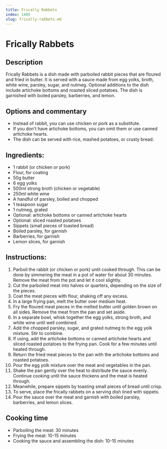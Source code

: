 ```yaml
---
title: Frically Rabbets
index: 1405
slug: frically-rabbets.md
---
```


# Frically Rabbets

## Description
Frically Rabbets is a dish made with parboiled rabbit pieces that are floured and fried in butter. It is served with a sauce made from egg yolks, broth, white wine, parsley, sugar, and nutmeg. Optional additions to the dish include artichoke bottoms and roasted sliced potatoes. The dish is garnished with boiled parsley, barberries, and lemon.

## Options and commentary
- Instead of rabbit, you can use chicken or pork as a substitute.
- If you don't have artichoke bottoms, you can omit them or use canned artichoke hearts.
- The dish can be served with rice, mashed potatoes, or crusty bread.

## Ingredients:
- 1 rabbit (or chicken or pork)
- Flour, for coating
- 50g butter
- 6 egg yolks
- 500ml strong broth (chicken or vegetable)
- 250ml white wine
- A handful of parsley, boiled and chopped
- 1 teaspoon sugar
- 1 nutmeg, grated
- Optional: artichoke bottoms or canned artichoke hearts
- Optional: sliced roasted potatoes
- Sippets (small pieces of toasted bread)
- Boiled parsley, for garnish
- Barberries, for garnish
- Lemon slices, for garnish

## Instructions:
1. Parboil the rabbit (or chicken or pork) until cooked through. This can be done by simmering the meat in a pot of water for about 30 minutes. Remove the meat from the pot and let it cool slightly.
2. Cut the parboiled meat into halves or quarters, depending on the size of the pieces.
3. Coat the meat pieces with flour, shaking off any excess.
4. In a large frying pan, melt the butter over medium heat.
5. Fry the floured meat pieces in the melted butter until golden brown on all sides. Remove the meat from the pan and set aside.
6. In a separate bowl, whisk together the egg yolks, strong broth, and white wine until well combined.
7. Add the chopped parsley, sugar, and grated nutmeg to the egg yolk mixture. Stir to combine.
8. If using, add the artichoke bottoms or canned artichoke hearts and sliced roasted potatoes to the frying pan. Cook for a few minutes until heated through.
9. Return the fried meat pieces to the pan with the artichoke bottoms and roasted potatoes.
10. Pour the egg yolk mixture over the meat and vegetables in the pan.
11. Shake the pan gently over the heat to distribute the sauce evenly. Continue cooking until the sauce thickens and the meat is heated through.
12. Meanwhile, prepare sippets by toasting small pieces of bread until crisp.
13. To serve, place the frically rabbets on a serving dish lined with sippets.
14. Pour the sauce over the meat and garnish with boiled parsley, barberries, and lemon slices.

## Cooking time
- Parboiling the meat: 30 minutes
- Frying the meat: 10-15 minutes
- Cooking the sauce and assembling the dish: 10-15 minutes
